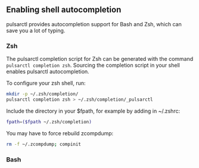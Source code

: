 ## Enabling shell autocompletion

pulsarctl provides autocompletion support for Bash and Zsh, which can save you a lot of typing.

### Zsh

The pulsarctl completion script for Zsh can be generated with the command `pulsarctl completion zsh`. Sourcing the completion script in your shell enables pulsarctl autocompletion.

To configure your zsh shell, run:

```bash
mkdir -p ~/.zsh/completion/
pulsarctl completion zsh > ~/.zsh/completion/_pulsarctl
```

Include the directory in your $fpath, for example by adding in ~/.zshrc:

```bash
fpath=($fpath ~/.zsh/completion)
```

You may have to force rebuild zcompdump:

```bash
rm -f ~/.zcompdump; compinit
```

### Bash


